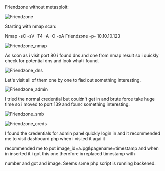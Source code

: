 Friendzone without metasploit:

![Friendzone](https://user-images.githubusercontent.com/55708909/91519627-c7db2d80-e910-11ea-8cd8-572f641e48e0.png)

Starting with nmap scan:

Nmap -sC -sV -T4 -A -O -oA Friendzone -p- 10.10.10.123

![Friendzone_nmap](https://user-images.githubusercontent.com/55708909/91519805-3e782b00-e911-11ea-8eda-06b3870f82dc.png)

As soon as i visit port 80 i found dns and one from nmap result so i quickly check for potential dns and look what i found.

![Friendzone_dns](https://user-images.githubusercontent.com/55708909/91520019-e0981300-e911-11ea-849c-eec8b6bb16e1.png)

Let's visit all of them one by one to find out something interesting.

![Friendzone_admin](https://user-images.githubusercontent.com/55708909/91520525-20abc580-e913-11ea-9301-534b1dcbfe49.png)

I tried the normal credential but couldn't get in and brute force take huge time so i moved to port 139 and found something interesting.

![Friendzone_smb](https://user-images.githubusercontent.com/55708909/91520684-85672000-e913-11ea-9823-05e256ee24c3.png)

![Friendzone_creds](https://user-images.githubusercontent.com/55708909/91522085-f6f49d80-e916-11ea-892a-0e2aa0598c9d.png)

I found the credentials for admin panel quickly login in and it recommended me to visit dashboard.php when i visited it agai it 

recommended me to put image_id=a.jpg&pagename=timestamp and when in inserted it i got this one therefore in replaced timestamp with 

number and got and image. Seems some php script is running backened.









